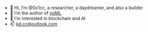 - 👋 Hi, I’m @0x1cc, a researcher, a daydreamer, and also a builder
- 🌱 I’m the author of [opML](https://github.com/hyperoracle/opml)
- 👀 I’m interested in blockchain and AI
- 📫 kd.cc@outlook.com

<!---
0x1cc/0x1cc is a ✨ special ✨ repository because its `README.md` (this file) appears on your GitHub profile.
You can click the Preview link to take a look at your changes.
--->

